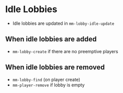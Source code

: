 # Idle Lobbies

-   Idle lobbies are updated in `mm-lobby-idle-update`

## When idle lobbies are added

-   `mm-lobby-create` if there are no preemptive players

## When idle lobbies are removed

-   `mm-lobby-find` (on player create)
-   `mm-player-remove` if lobby is empty

